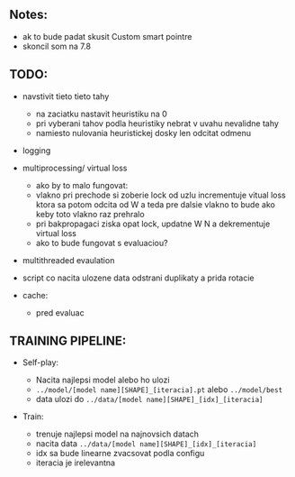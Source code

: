 ## Notes:
* ak to bude padat skusit Custom smart pointre
* skoncil som na 7.8

## TODO:
* navstivit tieto tieto tahy
	* na zaciatku nastavit heuristiku na 0
	* pri vyberani tahov podla heuristiky nebrat v uvahu nevalidne tahy
	* namiesto nulovania heuristickej dosky len odcitat odmenu
* logging
* multiprocessing/ virtual loss
	* ako by to malo fungovat:
	* vlakno pri prechode si zoberie lock od uzlu incrementuje vitual loss
ktora sa potom odcita od W a teda pre dalsie vlakno to bude ako keby toto
vlakno raz prehralo
	* pri bakpropagaci ziska opat lock, updatne W N a dekrementuje virtual
loss
	* ako to bude fungovat s evaluaciou?
* multithreaded evaulation

* script co nacita ulozene data odstrani duplikaty a prida rotacie
* cache:
	* pred evaluac

## TRAINING PIPELINE:
* Self-play:
	* Nacita najlepsi model alebo ho ulozi
	* `../model/[model name][SHAPE]_[iteracia].pt` alebo `../model/best`
	* data ulozi do `../data/[model name][SHAPE]_[idx]_[iteracia]`

* Train:
	* trenuje najlepsi model na najnovsich datach
	* nacita data `../data/[model name][SHAPE]_[idx]_[iteracia]`
	* idx sa bude linearne zvacsovat podla configu
	* iteracia je irelevantna
